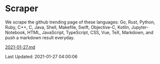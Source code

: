 # Scraper

We scrape the github trending page of these languages: Go, Rust, Python, Ruby, C++, C, Java, Shell, Makefile, Swift, Objective-C, Kotlin, Jupyter-Notebook, HTML, JavaScript, TypeScript, CSS, Vue, TeX, Markdown, and push a markdown result everyday.

[2021-01-27.md](https://github.com/yangwenmai/github-trending-backup/blob/master/2021-01-27.md)

Last Updated: 2021-01-27 04:00:06